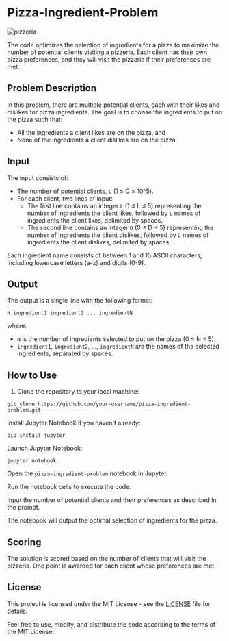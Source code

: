 # Pizza-Ingredient-Problem

![pizzeria](https://github.com/rishii100/pizza-ingredient-problem/assets/98979613/ad4a9754-7e9a-437f-ac55-10b0056fe1c3)

The code optimizes the selection of ingredients for a pizza to maximize the number of potential clients visiting a pizzeria. Each client has their own pizza preferences, and they will visit the pizzeria if their preferences are met.

## Problem Description

In this problem, there are multiple potential clients, each with their likes and dislikes for pizza ingredients. The goal is to choose the ingredients to put on the pizza such that:

- All the ingredients a client likes are on the pizza, and
- None of the ingredients a client dislikes are on the pizza.

## Input

The input consists of:
- The number of potential clients, `C` (1 ≤ C ≤ 10^5).
- For each client, two lines of input:
  - The first line contains an integer `L` (1 ≤ L ≤ 5) representing the number of ingredients the client likes, followed by `L` names of ingredients the client likes, delimited by spaces.
  - The second line contains an integer `D` (0 ≤ D ≤ 5) representing the number of ingredients the client dislikes, followed by `D` names of ingredients the client dislikes, delimited by spaces.
  
Each ingredient name consists of between 1 and 15 ASCII characters, including lowercase letters (a-z) and digits (0-9).

## Output

The output is a single line with the following format:
```
N ingredient1 ingredient2 ... ingredientN
```
where:
- `N` is the number of ingredients selected to put on the pizza (0 ≤ N ≤ 5).
- `ingredient1`, `ingredient2`, ..., `ingredientN` are the names of the selected ingredients, separated by spaces.

## How to Use

1. Clone the repository to your local machine:
```
git clone https://github.com/your-username/pizza-ingredient-problem.git
```
Install Jupyter Notebook if you haven't already:
```
pip install jupyter
```
Launch Jupyter Notebook:
```
jupyter notebook
```
Open the ` pizza-ingredient-problem ` notebook in Jupyter.

Run the notebook cells to execute the code.

Input the number of potential clients and their preferences as described in the prompt.

The notebook will output the optimal selection of ingredients for the pizza.

## Scoring

The solution is scored based on the number of clients that will visit the pizzeria. One point is awarded for each client whose preferences are met.

## License

This project is licensed under the MIT License - see the [LICENSE](LICENSE) file for details.

Feel free to use, modify, and distribute the code according to the terms of the MIT License.


